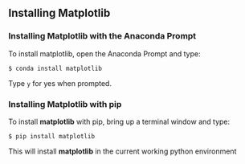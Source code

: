 
## Installing Matplotlib
### Installing Matplotlib with the Anaconda Prompt

To install matplotlib, open the Anaconda Prompt and type:

```
$ conda install matplotlib
```

Type ```y``` for yes when prompted.
### Installing Matplotlib with pip
To install **matplotlib** with pip, bring up a terminal window and type:

```
$ pip install matplotlib
```

This will install **matplotlib** in the current working python environment
 

